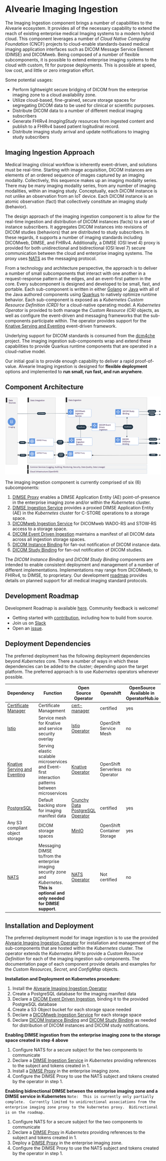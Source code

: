# Alvearie Imaging Ingestion
  The Imaging Ingestion component brings a number of capabilities to the Alvearie ecosystem.  It provides all of the necessary capability to extend the reach of existing enterprise medical Imaging systems to a modern hybrid cloud.  This component leverages a number of *Cloud Native Computing Foundation* (CNCF) projects to cloud-enable standards-based medical imaging application interfaces such as DICOM Message Service Element (DIMSE) and DICOMweb.  Being composed of a number of flexible subcomponents, it is possible to extend enterprise imaging systems to the cloud with custom, fit for purpose deployments.  This is possible at speed, low cost, and little or zero integration effort.  
  
Some potential usages:

  - Perform lightweight secure bridging of DICOM from the enterprise imaging zone to a cloud availability zone.
  - Utilize cloud-based, fine-grained, secure storage spaces for segregating DICOM data to be used for clinical or scientific purposes.
  - Distribute DICOM data to a number of different medical imaging subscribers
  - Generate FHIRv4 *ImagingStudy* resources from ingested content and publish to a FHIRv4 based patient logitudinal record.
  - Distribute imaging study arrival and update notifications to imaging study subscribers


## Imaging Ingestion Approach
  Medical Imaging clinical workflow is inherently event-driven, and solutions must be real-time.  Starting with image acquisition, DICOM instances are elements of an ordered sequence of images captured by an imaging modality.  Collectively, this sequence makes up an imaging modality series.  There may be many imaging modality series, from any number of imaging modalities, within an imaging study.    Conceptually, each DICOM instance is not unlike an observation from an IoT device.  Each DICOM instance is an atomic observation (fact) that collectively constitute an imaging study (behavior).  

The design approach of the imaging ingestion component is to allow for the real-time ingestion and distribution of DICOM instances (facts) to a set of instance subscribers.  It aggregates DICOM instances into revisions of DICOM studies (behaviors) that are distributed to study subscribers.  In these regards, it supports a number of imaging standards including DICOMweb, DIMSE, and FHIRv4.  Additionally, a DIMSE (OSI level 4) proxy is provided for both unidirectional and bidirectional (OSI level 7) secure communication between the cloud and enterprise imaging systems.  The proxy uses [NATS](https://nats.io) as the messaging protocol.

From a technology and architecture perspective, the approach is to deliver a number of small subcomponents that interact with one another in a request-response pattern at the edges, and an event-first pattern in the core.  Every subcomponent is designed and developed to be small, fast, and portable.  Each sub-component is written in either [Golang](https://golang.org) or [Java](https://www.java.com) with all of the Java authored components using [Quarkus](https://quarkus.io) to natively optimize runtime behavior.  Each sub-component is exposed as a *Kubernetes Custom Resource Definition (CRD)* for a cloud-native operating model.  A *Kubernetes Operator* is provided to both manage the *Custom Resource (CR)*  objects, as well as configure the event-driven and messaging frameworks that the sub-components participate within.  The operator provides support for the [Knative Serving and Eventing](https://knative.dev) event-driven framework.

Underlying support for DICOM standards is consumed from the [dcm4che](https://www.dcm4che.org) project.  The imaging ingestion sub-components wrap and extend these capabilities to provide Quarkus runtime components that are operated in a cloud-native model.

Our initial goal is to provide enough capability to deliver a rapid proof-of-value. Alvearie Imaging ingestion is designed for **flexible deployment** options and implemented to **run small, run fast, and run anywhere**.

## Component Architecture
![AlvearieImagingIngestionArchitecture](docs/images/architecture.png)

The imaging ingestion component is currently comprised of six (6) subcomponents:
  
  1. [DIMSE Proxy](docs/dimse-proxy/overview.md) enables a DIMSE Application Entity (AE) point-of-presence in the enterprise imaging zone and/or within the *Kubernetes* cluster.  
  2. [DIMSE Ingestion Service](docs/dimse-ingestion-service/overview.md) provides a proxied DIMSE Application Entity (AE) in the *Kubernetes* cluster for C-STORE operations to a storage space.
  3. [DICOMweb Ingestion Service](docs/dicomweb-ingestion-service/overview.md) for DICOMweb WADO-RS and STOW-RS access to a storage space.
  4. [DICOM Event Driven Ingestion](docs/event-driven-ingestion/overview.md) maintains a manifest of all DICOM data across all ingestion storage spaces.
  5. [DICOM Instance Binding](docs/dicom-instance-binding/overview.md) for fan-out notification of DICOM instance data.
  6. [DICOM Study Binding](docs/dicom-study-binding/overview.md) for fan-out notification of DICOM studies.
  
 The *DICOM Instance Binding* and *DICOM Study Binding* components are intended to enable consistent deployment and management of a number of different implementations.  Implementations may range from DICOMweb, to FHIRv4, to DIMSE, to proprietary.  Our development [roadmap](docs/roadmap.md) provides details on planned support for all medical imaging standard protocols.

## Development Roadmap
  Development Roadmap is available [here](docs/roadmap.md).  Community feedback is welcome! 
  
  - Getting started with [contribution](CONTRIBUTING.md), including how to build from source.
  - Join us on [Slack](https://alvearie.slack.com/archives/C01SWTZEQP3)
  - Open an [issue](https://github.com/Alvearie/imaging-ingestion/issues).


## Deployment Dependencies
  The preferred deployment has the following deployment dependencies beyond *Kubernetes* core.  There a number of ways in which these dependencies can be added to the cluster; depending upon the target platform.  The preferred approach is to use *Kubernetes* operators whenever possible. 

  
| Dependency               | Function  |  Open Source Operator          | Openshift |  OpenSource Available in OperatorHub.io | Deployment Example  |
|--------------------------|-----------|------------------------------|-----------------------------|----------------------|---------------------------------------------|
|[Certificate Manager](https://cert-manager.io)| Certificate Management  | [cert-manager](https://github.com/jetstack/cert-manager) | certified | yes | |
| [Istio](https://istio.io)| Service mesh for Knative and service security overlay| [Istio Operator](https://github.com/istio/istio/tree/master/operator) |OpenShift Service Mesh |  no | |
|[Knative Serving and Eventing](https://knative.dev/docs/serving)| Serving elastic scalable microservices and Event-first interaction patterns between microservices | [Knative Operator](https://github.com/knative/operator) | OpenShift Serverless Operator | no | | 
|[PostgreSQL](https://www.postgresql.org)| Default backing store for imaging manifest data | [Crunchy Data PostgreSQL Operator ](https://github.com/CrunchyData/postgres-operator) | certified | yes | |
|Any S3 compliant object storage| DICOM storage spaces| [MinIO](https://github.com/minio/minio-operator) | OpenShift Container Storage |  yes |  |
|[NATS](https://nats.io)| Messaging DIMSE to/from the enterprise imaging security zone and *Kubernetes*.  **This is optional and only needed for DIMSE support**.| [NATS Operator](https://github.com/nats-io/nats-operator) |Not certified |  no | [example](examples/nats/README.md) |



## Installation and Deployment
  The preferred deployment model for image ingestion is to use the provided [Alvearie Imaging Ingestion Operator](imaging-ingestion-operator) for installation and management of the sub-components that are hosted within the *Kubernetes* cluster.  The operator extends the *Kubernetes* API to provide a *Custom Resource Definition* for each of the imaging ingestion sub-components.  The documentation page of each component provide details and examples for the *Custom Resources*, *Secret*, and *ConfigMap* objects. 

**Installation and Deployment on Kubernetes procedure:**
  1. Install the [Alvearie Imaging Ingestion Operator](imaging-ingestion-operator) 
  2. Create a PostgreSQL database for the imaging manifest data
  3. Declare a [DICOM Event Driven Ingestion](docs/event-driven-ingestion/overview.md), binding it to the provided PostgreSQL database
  4. Create a S3 Object bucket for each storage space needed
  5. Declare a [DICOMweb Ingestion Service](docs/dicomweb-ingestion-service/overview.md) for each storage space
  6. Declare [DICOM Instance Binding](docs/dicom-instance-binding/overview.md) and [DICOM Study Binding](docs/dicom-study-binding/overview.md) as needed for distribution of DICOM instances and DICOM study notifications.


**Enabling DIMSE ingestion from the enterprise imaging zone to the storage space created in step 4 above**
  1. Configure NATS for a secure subject for the two components to communicate 
  2. Declare a [DIMSE Ingestion Service](docs/dimse-ingestion-service/overview.md) in *Kubernetes* providing references to the subject and tokens created in 1.
  3. Install a [DIMSE Proxy](docs/dimse-proxy/overview.md) in the enterprise imaging zone. 
  4. Configure the DIMSE Proxy to use the NATS subject and tokens created by the operator in step 1.


**Enabling bidirectional DIMSE between the enterprise imaging zone and a DIMSE service in Kubernetes**
  `Note:  This is currently only partially complete.  Currently limited to unidirectional associations from the enterprise imaging zone proxy to the kubernetes proxy.  Bidirectional is on the roadmap.`
  1. Configure NATS for a secure subject for the two components to communicate
  2. Declare a [DIMSE Proxy](docs/dimse-proxy/overview.md) in *Kubernetes* providing references to the subject and tokens created in 1.
  3. Deploy a [DIMSE Proxy](docs/dimse-proxy/overview.md) in the enterprise imaging zone.  
  4. Configure the DIMSE Proxy to use the NATS subject and tokens created by the operator in step 1.
  

